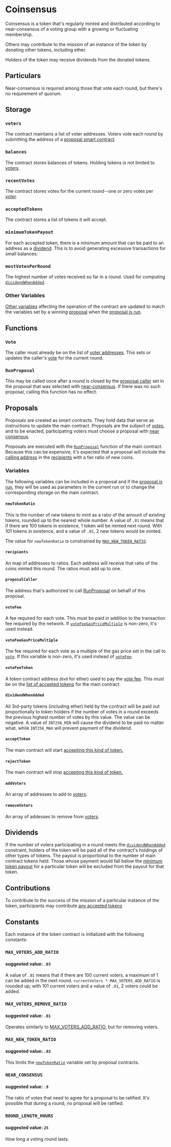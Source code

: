 # Coinsensus

Coinsensus is a token that's regularly minted and distributed according to near-consensus of a voting group with a growing or fluctuating membership.

Others may contribute to the mission of an instance of the token by donating other tokens, including ether.

Holders of the token may receive dividends from the donated tokens.

## Particulars
Near-consensus is required among those that vote each round, but there's no requirement of quorum.

## Storage
### `voters`
The contract maintains a list of voter addresses. Voters vote each round by submitting the address of a [proposal smart contract](#proposals).

### `balances`
The contract stores balances of tokens. Holding tokens is not limited to [voters](#voters).

### `recentVotes`
The contract stores votes for the current round--one or zero votes per [voter](#voters).

### `acceptedTokens`
The contract stores a list of tokens it will accept.

### `minimumTokenPayout`
For each accepted token, there is a minimum amount that can be paid to an address as a [dividend](#dividend). This is to avoid generating excessive transactions for small balances.

### `mostVotesPerRound`
The highest number of votes received so far in a round. Used for computing [`dividendWhenAdded`](#dividendWhenAdded).

### Other Variables
[Other variables](#variables) affecting the operation of the contract are updated to match the variables set by a winning [proposal](#proposals) when the [proposal is run](#runproposal).

## Functions

### `Vote`
The caller must already be on the list of [voter addresses](#voters). This sets or updates the caller's [vote](#recent-votes) for the current round.

### `RunProposal`
This may be called once after a round is closed by the [proposal caller](#proposalcaller) set in the proposal that was selected with [near-consensus](#near-consensus). If there was no such proposal, calling this function has no effect.

## Proposals
Proposals are created as smart contracts. They hold data that serve as instructions to update the main contract. Proposals are the subject of [votes](#vote0), and to be enacted, participating voters must choose a proposal with [near consensus](#near-consensus).

Proposals are executed with the [`RunProposal`](#runproposal) function of the main contract. Because this can be expensive, it's expected that a proposal will include the [calling address](#proposalcaller) in the [recipients](#recipients) with a fair ratio of new coins.

### Variables
The following variables can be included in a proposal and if the [proposal is run](#runproposal), they will be used as parameters in the current run or to change the corresponding storage on the main contract.

#### `newTokenRatio`
This is the number of new tokens to mint as a ratio of the amount of existing tokens, rounded up to the nearest whole number. A value of `.01` means that if there are 100 tokens in existence, 1 token will be minted next round. With 101 tokens in existence, and a value of `.01`, 2 new tokens would be minted.

The value for `newTokenRatio` is constrained by [`MAX_NEW_TOKEN_RATIO`](#max_new_token_ratio).

#### `recipients`
An map of addresses to ratios. Each address will receive that ratio of the coins minted this round. The ratios must add up to one.

#### `proposalCaller`
The address that's authorized to call [RunProposal](#runproposal) on behalf of this proposal.

#### `voteFee`
A fee required for each vote. This must be paid in addition to the transaction fee required by the network. If [`voteFeeGasPriceMultiple`](#votefeegaspricemultiple) is non-zero, it's used instead.

#### `voteFeeGasPriceMultiple`
The fee required for each vote as a multiple of the gas price set in the call to [`vote`](#vote0). If this variable is non-zero, it's used instead of [`voteFee`](#votefee). 

#### `voteFeeToken`
A token contract address (`0x0` for ether) used to pay the [vote fee](#votefee). This must be on the [list of accepted tokens](#accepted-tokens) for the main contract.

#### `dividendWhenAdded`
All 3rd-party tokens (including ether) held by the contract will be paid out proportionally to token holders if the number of votes in a round exceeds the previous highest number of votes by this value. The value can be negative. A value of `INT256_MIN` will cause the dividend to be paid no matter what, while `INT256_MAX` will prevent payment of the dividend.

#### `acceptToken`
The main contract will start [accepting this kind of token.](#accepted-tokens)

#### `rejectToken`
The main contract will stop [accepting this kind of token.](#accepted-tokens)

#### `addVoters`
An array of addresses to add to [voters](#voters).

#### `removeVoters`
An array of addesses to remove from [voters](#voters).

## Dividends

If the number of voters participating in a round meets the [`dividendWhenAdded`](#dividendwhenadded) constraint, holders of the token will be paid all of the contract's holdings of other types of tokens. The payout is proportional to the number of main contract tokens held. Those whose payment would fall below the [minimum token payout](#minimum-token-payout) for a particular token will be excluded from the payout for that token.

## Contributions

To contribute to the success of the mission of a particular instance of the token, participants may contribute [any accepted tokens](#accepted-tokens)

## Constants
Each instance of the token contract is initialized with the following constants:

### `MAX_VOTERS_ADD_RATIO`
#### suggested value: `.03`

A value of `.01` means that if there are 100 current voters, a maximum of 1 can be added in the next round.  `currentVoters * MAX_VOTERS_ADD_RATIO` is rounded up; with 101 current voters and a value of `.01`, 2 voters could be added.

### `MAX_VOTERS_REMOVE_RATIO`
#### suggested value: `.01`

Operates similarly to [MAX_VOTERS_ADD_RATIO](#max-voters-add-ratio), but for removing voters.

### `MAX_NEW_TOKEN_RATIO`
#### suggested value: `.03`
This limits the [`newTokenRatio`](#newtokenratio) variable set by proposal contracts.

### `NEAR_CONSENSUS`
#### suggested value: `.9`
The ratio of votes that need to agree for a proposal to be ratified. It's possible that during a round, no proposal will be ratified.

### `ROUND_LENGTH_HOURS`
#### suggested value: `25`
How long a voting round lasts.
